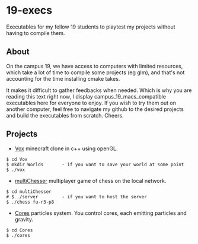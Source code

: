 # 19-execs
Executables for my fellow 19 students to playtest my projects without having to compile them.

## About
On the campus 19, we have access to computers with limited resources, which take a lot of time to compile some projects (eg glm), and that's not accounting for the time installing cmake takes.

It makes it difficult to gather feedbacks when needed. Which is why you are reading this text right now, I display campus_19_macs_compatible executables here for everyone to enjoy. If you wish to try them out on another computer, feel free to navigate my github to the desired projects and build the executables from scratch. Cheers.

## Projects
* [Vox](https://github.com/GitHuberlandYann/VOX.git) minecraft clone in c++ using openGL.
```
$ cd Vox
$ mkdir Worlds       - if you want to save your world at some point
$ ./vox
```
* [multiChesser](https://github.com/GitHuberlandYann/multiChesser.git) multiplayer game of chess on the local network.
```
$ cd multiChesser
# $ ./server         - if you want to host the server
$ ./chess fu-r3-p8
```
* [Cores](https://github.com/GitHuberlandYann/Cores.git) particles system. You control cores, each emitting particles and gravity.
```
$ cd Cores
$ ./cores
```
